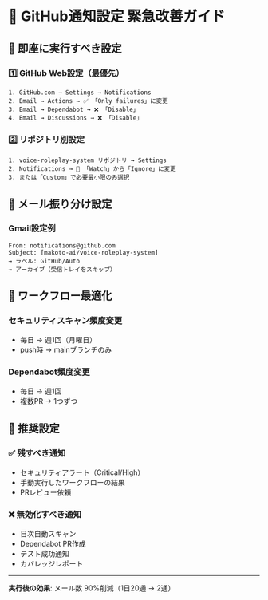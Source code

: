 # 🔧 GitHub通知設定 緊急改善ガイド

## 🚨 即座に実行すべき設定

### 1️⃣ GitHub Web設定（最優先）
```
1. GitHub.com → Settings → Notifications
2. Email → Actions → ✅ 「Only failures」に変更
3. Email → Dependabot → ❌ 「Disable」
4. Email → Discussions → ❌ 「Disable」
```

### 2️⃣ リポジトリ別設定
```
1. voice-roleplay-system リポジトリ → Settings
2. Notifications → 👀 「Watch」から「Ignore」に変更
3. または「Custom」で必要最小限のみ選択
```

## 📧 メール振り分け設定

### Gmail設定例
```
From: notifications@github.com
Subject: [makoto-ai/voice-roleplay-system]
→ ラベル: GitHub/Auto
→ アーカイブ（受信トレイをスキップ）
```

## 🔧 ワークフロー最適化

### セキュリティスキャン頻度変更
- 毎日 → 週1回（月曜日）
- push時 → mainブランチのみ

### Dependabot頻度変更  
- 毎日 → 週1回
- 複数PR → 1つずつ

## 🎯 推奨設定

### ✅ 残すべき通知
- セキュリティアラート（Critical/High）
- 手動実行したワークフローの結果
- PRレビュー依頼

### ❌ 無効化すべき通知
- 日次自動スキャン
- Dependabot PR作成
- テスト成功通知
- カバレッジレポート

---

**実行後の効果**: メール数 90%削減（1日20通 → 2通）
